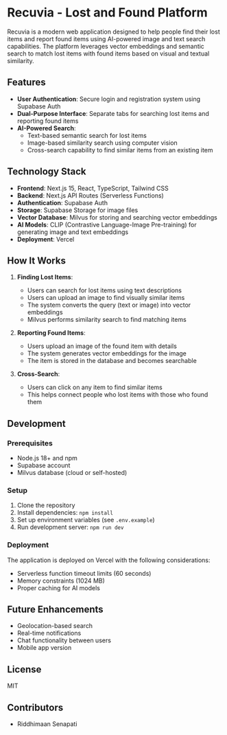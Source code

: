 # Recuvia - Lost and Found Platform

Recuvia is a modern web application designed to help people find their lost items and report found items using AI-powered image and text search capabilities. The platform leverages vector embeddings and semantic search to match lost items with found items based on visual and textual similarity.

## Features

- **User Authentication**: Secure login and registration system using Supabase Auth
- **Dual-Purpose Interface**: Separate tabs for searching lost items and reporting found items
- **AI-Powered Search**: 
  - Text-based semantic search for lost items
  - Image-based similarity search using computer vision
  - Cross-search capability to find similar items from an existing item


## Technology Stack

- **Frontend**: Next.js 15, React, TypeScript, Tailwind CSS
- **Backend**: Next.js API Routes (Serverless Functions)
- **Authentication**: Supabase Auth
- **Storage**: Supabase Storage for image files
- **Vector Database**: Milvus for storing and searching vector embeddings
- **AI Models**: CLIP (Contrastive Language-Image Pre-training) for generating image and text embeddings
- **Deployment**: Vercel

## How It Works

1. **Finding Lost Items**:
   - Users can search for lost items using text descriptions
   - Users can upload an image to find visually similar items
   - The system converts the query (text or image) into vector embeddings
   - Milvus performs similarity search to find matching items

2. **Reporting Found Items**:
   - Users upload an image of the found item with details
   - The system generates vector embeddings for the image
   - The item is stored in the database and becomes searchable

3. **Cross-Search**:
   - Users can click on any item to find similar items
   - This helps connect people who lost items with those who found them

## Development

### Prerequisites

- Node.js 18+ and npm
- Supabase account
- Milvus database (cloud or self-hosted)

### Setup

1. Clone the repository
2. Install dependencies: `npm install`
3. Set up environment variables (see `.env.example`)
4. Run development server: `npm run dev`

### Deployment

The application is deployed on Vercel with the following considerations:
- Serverless function timeout limits (60 seconds)
- Memory constraints (1024 MB)
- Proper caching for AI models

## Future Enhancements

- Geolocation-based search
- Real-time notifications
- Chat functionality between users
- Mobile app version

## License

MIT

## Contributors

- Riddhimaan Senapati